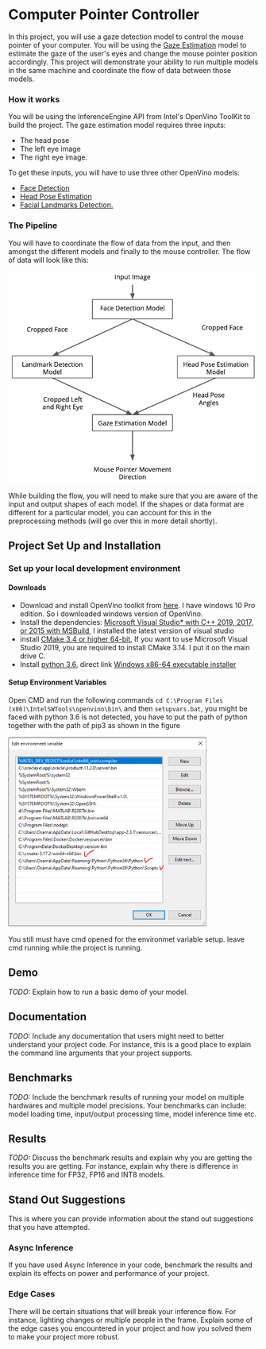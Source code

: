# Computer Pointer Controller

In this project, you will use a gaze detection model to control the mouse pointer of your computer. You will be using the [Gaze Estimation](https://docs.openvinotoolkit.org/latest/_models_intel_gaze_estimation_adas_0002_description_gaze_estimation_adas_0002.html) model to estimate the gaze of the user's eyes and change the mouse pointer position accordingly. This project will demonstrate your ability to run multiple models in the same machine and coordinate the flow of data between those models.
### How it works
You will be using the InferenceEngine API from Intel's OpenVino ToolKit to build the project. The gaze estimation model requires three inputs:

* The head pose
* The left eye image
* The right eye image.

To get these inputs, you will have to use three other OpenVino models:

* [Face Detection](https://docs.openvinotoolkit.org/latest/_models_intel_face_detection_adas_binary_0001_description_face_detection_adas_binary_0001.html)
* [Head Pose Estimation](https://docs.openvinotoolkit.org/latest/_models_intel_head_pose_estimation_adas_0001_description_head_pose_estimation_adas_0001.html)
* [Facial Landmarks Detection.](https://docs.openvinotoolkit.org/latest/_models_intel_landmarks_regression_retail_0009_description_landmarks_regression_retail_0009.html)

### The Pipeline
You will have to coordinate the flow of data from the input, and then amongst the different models and finally to the mouse controller. The flow of data will look like this:

<img src="./images/pipeline.png" width="500" />

While building the flow, you will need to make sure that you are aware of the input and output shapes of each model. If the shapes or data format are different for a particular model, you can account for this in the preprocessing methods (will go over this in more detail shortly).

## Project Set Up and Installation
### Set up your local development environment
#### Downloads

* Download and install OpenVino toolkit from [here](https://docs.openvinotoolkit.org/latest/_docs_install_guides_installing_openvino_windows.html). I have windows 10 Pro edition. So i downloaded windows version of OpenVino. 
* Install the dependencies: [Microsoft Visual Studio* with C++ 2019, 2017, or 2015 with MSBuild](http://visualstudio.microsoft.com/downloads/), I installed the latest version of visual studio 
* install [CMake 3.4 or higher 64-bit](https://cmake.org/download/), If you want to use Microsoft Visual Studio 2019, you are required to install CMake 3.14. I put it on the main drive C. 
* Install [python 3.6](https://www.python.org/downloads/release/python-360/), direct link [Windows x86-64 executable installer](https://www.python.org/ftp/python/3.6.0/python-3.6.0-amd64.exe)

#### Setup Environment Variables
Open CMD and run the following commands 
`cd C:\Program Files (x86)\IntelSWTools\openvino\bin\` and then `setupvars.bat`, you might be faced with python 3.6 is not detected, you have to put the path of python together with the path of pip3 as shown in the figure 

<img src="./images/local-vars.png" width="400" />

You still must have cmd opened for the environmet variable setup. leave cmd running while the project is running. 


## Demo
*TODO:* Explain how to run a basic demo of your model.

## Documentation
*TODO:* Include any documentation that users might need to better understand your project code. For instance, this is a good place to explain the command line arguments that your project supports.

## Benchmarks
*TODO:* Include the benchmark results of running your model on multiple hardwares and multiple model precisions. Your benchmarks can include: model loading time, input/output processing time, model inference time etc.

## Results
*TODO:* Discuss the benchmark results and explain why you are getting the results you are getting. For instance, explain why there is difference in inference time for FP32, FP16 and INT8 models.

## Stand Out Suggestions
This is where you can provide information about the stand out suggestions that you have attempted.

### Async Inference
If you have used Async Inference in your code, benchmark the results and explain its effects on power and performance of your project.

### Edge Cases
There will be certain situations that will break your inference flow. For instance, lighting changes or multiple people in the frame. Explain some of the edge cases you encountered in your project and how you solved them to make your project more robust.
